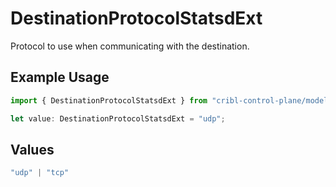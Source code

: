 # DestinationProtocolStatsdExt

Protocol to use when communicating with the destination.

## Example Usage

```typescript
import { DestinationProtocolStatsdExt } from "cribl-control-plane/models/operations";

let value: DestinationProtocolStatsdExt = "udp";
```

## Values

```typescript
"udp" | "tcp"
```